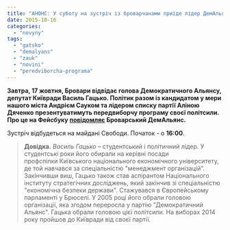 ```yaml
---
title: "АНОНС: У суботу на зустріч із броварчанами приїде лідер ДемАльянсу Василь Гацько"
date: 2015-10-16
categories: 
  - "novyny"
tags: 
  - "gatsko"
  - "demalyans"
  - "zauk"
  - "novini"
  - "peredviborcha-programa"
---
```


**Завтра, 17 жовтня, Бровари відвідає голова Демократичного Альянсу, депутат Київради Василь Гацько. Політик разом із кандидатом у мери нашого міста Андрієм Сауком та лідером списку партії Аліною Дяченко презентуватимуть передвиборчу програму своєї політсили. Про це на Фейсбуку [повідомляє](https://www.facebook.com/events/1662268400655991/) Броварський ДемАльянс.**

Зустріч відбудеться на майдані Свободи. Початок - о **16:00**.

> **Довідка.** _Василь Гацько_ – студентський і політичний лідер. У студентські роки його обирали на керівні посади профспілки Київського національного економічного університету, де той навчався за спеціальністю "менеджмент організацій". Закінчивши виш, Гацько також став аспірантом Національного інституту стратегічних досліджень, який закінчив зі спеціальністю "економічна безпеки держави". Стажувався в Європейському парламенті у Брюселі. У 2005 році його обрали головою організації, яка згодом переросла у партію "Демократичний Альянс". Гацька обрали головою цієї політсили. На виборах 2014 року пройшов до Київради від своєї партії.
